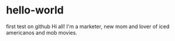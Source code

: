 # hello-world
first test on github
Hi all! I'm a marketer, new mom and lover of iced americanos and mob movies.
